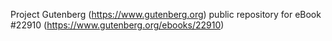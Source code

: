 Project Gutenberg (https://www.gutenberg.org) public repository for eBook #22910 (https://www.gutenberg.org/ebooks/22910)
